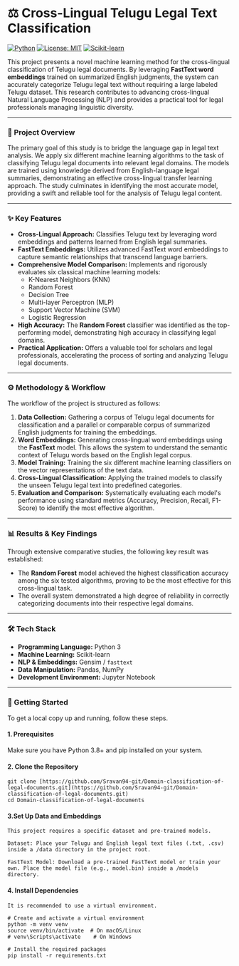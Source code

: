 # ⚖️ Cross-Lingual Telugu Legal Text Classification

[![Python](https://img.shields.io/badge/Python-3.9%2B-blue.svg)](https://www.python.org/downloads/)
[![License: MIT](https://img.shields.io/badge/License-MIT-yellow.svg)](https://opensource.org/licenses/MIT)
[![Scikit-learn](https://img.shields.io/badge/Scikit--learn-1.2%2B-orange)](https://scikit-learn.org/)

This project presents a novel machine learning method for the cross-lingual classification of Telugu legal documents. By leveraging **FastText word embeddings** trained on summarized English judgments, the system can accurately categorize Telugu legal text without requiring a large labeled Telugu dataset. This research contributes to advancing cross-lingual Natural Language Processing (NLP) and provides a practical tool for legal professionals managing linguistic diversity.

***

### 📌 Project Overview

The primary goal of this study is to bridge the language gap in legal text analysis. We apply six different machine learning algorithms to the task of classifying Telugu legal documents into relevant legal domains. The models are trained using knowledge derived from English-language legal summaries, demonstrating an effective cross-lingual transfer learning approach. The study culminates in identifying the most accurate model, providing a swift and reliable tool for the analysis of Telugu legal content.

***

### ✨ Key Features

* **Cross-Lingual Approach:** Classifies Telugu text by leveraging word embeddings and patterns learned from English legal summaries.
* **FastText Embeddings:** Utilizes advanced FastText word embeddings to capture semantic relationships that transcend language barriers.
* **Comprehensive Model Comparison:** Implements and rigorously evaluates six classical machine learning models:
    * K-Nearest Neighbors (KNN)
    * Random Forest
    * Decision Tree
    * Multi-layer Perceptron (MLP)
    * Support Vector Machine (SVM)
    * Logistic Regression
* **High Accuracy:** The **Random Forest** classifier was identified as the top-performing model, demonstrating high accuracy in classifying legal domains.
* **Practical Application:** Offers a valuable tool for scholars and legal professionals, accelerating the process of sorting and analyzing Telugu legal documents.

***

### ⚙️ Methodology & Workflow

The workflow of the project is structured as follows:

1.  **Data Collection:** Gathering a corpus of Telugu legal documents for classification and a parallel or comparable corpus of summarized English judgments for training the embeddings.
2.  **Word Embeddings:** Generating cross-lingual word embeddings using the **FastText** model. This allows the system to understand the semantic context of Telugu words based on the English legal corpus.
3.  **Model Training:** Training the six different machine learning classifiers on the vector representations of the text data.
4.  **Cross-Lingual Classification:** Applying the trained models to classify the unseen Telugu legal text into predefined categories.
5.  **Evaluation and Comparison:** Systematically evaluating each model's performance using standard metrics (Accuracy, Precision, Recall, F1-Score) to identify the most effective algorithm.

***

### 📊 Results & Key Findings

Through extensive comparative studies, the following key result was established:

* The **Random Forest** model achieved the highest classification accuracy among the six tested algorithms, proving to be the most effective for this cross-lingual task.
* The overall system demonstrated a high degree of reliability in correctly categorizing documents into their respective legal domains.

***

### 🛠️ Tech Stack

* **Programming Language:** Python 3
* **Machine Learning:** Scikit-learn
* **NLP & Embeddings:** Gensim / `fasttext`
* **Data Manipulation:** Pandas, NumPy
* **Development Environment:** Jupyter Notebook

***

### 🚀 Getting Started

To get a local copy up and running, follow these steps.

#### 1. Prerequisites

Make sure you have Python 3.8+ and pip installed on your system.

#### 2. Clone the Repository

```
git clone [https://github.com/Sravan94-git/Domain-classification-of-legal-documents.git](https://github.com/Sravan94-git/Domain-classification-of-legal-documents.git)
cd Domain-classification-of-legal-documents
```

#### 3.Set Up Data and Embeddings
```
This project requires a specific dataset and pre-trained models.

Dataset: Place your Telugu and English legal text files (.txt, .csv) inside a /data directory in the project root.

FastText Model: Download a pre-trained FastText model or train your own. Place the model file (e.g., model.bin) inside a /models directory.
```

#### 4. Install Dependencies
```
It is recommended to use a virtual environment.

# Create and activate a virtual environment
python -m venv venv
source venv/bin/activate  # On macOS/Linux
# venv\Scripts\activate    # On Windows

# Install the required packages
pip install -r requirements.txt
```
